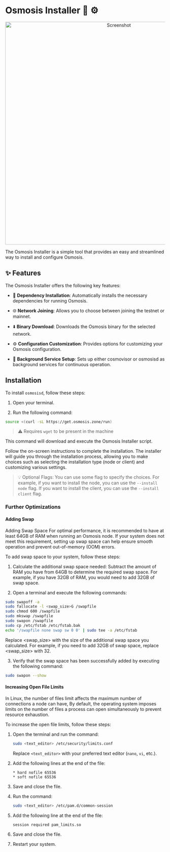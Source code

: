 # Osmosis Installer 🧪 ⚙️

<p align="center">
  <img src="assets/screenshot.png" alt="Screenshot" width="700">
</p>

The Osmosis Installer is a simple tool that provides an easy and streamlined way to install and configure Osmosis.

## ✨ Features

The Osmosis Installer offers the following key features:

- 🔧 **Dependency Installation**: Automatically installs the necessary dependencies for running Osmosis.

- 🌐 **Network Joining**: Allows you to choose between joining the testnet or mainnet.

- ⬇️ **Binary Download**: Downloads the Osmosis binary for the selected network.

- ⚙️ **Configuration Customization**: Provides options for customizing your Osmosis configuration.

- 🔌 **Background Service Setup**: Sets up either cosmovisor or osmosisd as background services for continuous operation.

##  Installation

To install `osmosisd`, follow these steps:

1. Open your terminal.

2. Run the following command:

```bash
source <(curl -sL https://get.osmosis.zone/run)
```

> ⚠️ Requires `wget` to be present in the machine

This command will download and execute the Osmosis Installer script.

Follow the on-screen instructions to complete the installation. The installer will guide you through the installation process, allowing you to make choices such as selecting the installation type (node or client) and customizing various settings.

> 💡 Optional Flags:
> You can use some flag to specify the choices. For example, if you want to install the node, you can use the `--install node` flag. If you want to install the client, you can use the `--install client` flag.

### Further Optimizations

#### Adding Swap

Adding Swap Space
For optimal performance, it is recommended to have at least 64GB of RAM when running an Osmosis node. If your system does not meet this requirement, setting up swap space can help ensure smooth operation and prevent out-of-memory (OOM) errors.

To add swap space to your system, follow these steps:

1. Calculate the additional swap space needed: Subtract the amount of RAM you have from 64GB to determine the required swap space.
For example, if you have 32GB of RAM, you would need to add 32GB of swap space.

2. Open a terminal and execute the following commands:

```bash
sudo swapoff -a
sudo fallocate -l <swap_size>G /swapfile
sudo chmod 600 /swapfile
sudo mkswap /swapfile
sudo swapon /swapfile
sudo cp /etc/fstab /etc/fstab.bak
echo '/swapfile none swap sw 0 0' | sudo tee -a /etc/fstab
```

Replace <swap_size> with the size of the additional swap space you calculated. For example, if you need to add 32GB of swap space, replace <swap_size> with 32.

3. Verify that the swap space has been successfully added by executing the following command:

```bash
sudo swapon --show
```

#### Increasing Open File Limits

In Linux, the number of files limit affects the maximum number of connections a node can have,
By default, the operating system imposes limits on the number of files a process can open simultaneously to prevent resource exhaustion.

To increase the open file limits, follow these steps:

1. Open the terminal and run the command:
   ```bash
   sudo <text_editor> /etc/security/limits.conf
   ```
   Replace `<text_editor>` with your preferred text editor (`nano`, `vi`, etc.).

2. Add the following lines at the end of the file:
   ```
   * hard nofile 65536
   * soft nofile 65536
   ```

3. Save and close the file.

4. Run the command:
   ```bash
   sudo <text_editor> /etc/pam.d/common-session
   ```

5. Add the following line at the end of the file:
   ```
   session required pam_limits.so
   ```

6. Save and close the file.

7. Restart your system.
